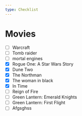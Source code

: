```yaml
---
type: Checklist
---
```


# Movies

- [ ] Warcraft
- [ ] Tomb raider
- [ ] mortal engines
- [x] Rogue One: A Star Wars Story
- [x] Dune Two
- [x] The Northman
- [x] The woman in black
- [x] In Time
- [ ] Reign of Fire
- [ ] Green Lantern: Emerald Knights
- [ ] Green Lantern: First Flight
- [ ] Afgsghss
